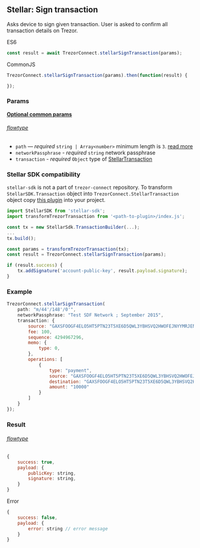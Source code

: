 
## Stellar: Sign transaction
Asks device to sign given transaction. User is asked to confirm all transaction
details on Trezor.

ES6
```javascript
const result = await TrezorConnect.stellarSignTransaction(params);
```

CommonJS
```javascript
TrezorConnect.stellarSignTransaction(params).then(function(result) {

});
```

### Params
[****Optional common params****](commonParams.md)
###### [flowtype](../../src/js/types/params.js#L149-L154)
* `path` — *required* `string | Array<number>` minimum length is `3`. [read more](path.md)
* `networkPassphrase` - *required* `string` network passphrase
* `transaction` - *required* `Object` type of [StellarTransaction](../../src/js/types/stellar.js#L129)

### Stellar SDK compatibility
`stellar-sdk` is not a part of `trezor-connect` repository.
To transform `StellarSDK.Transaction` object into `TrezorConnect.StellarTransaction` object copy [this plugin](../../src/js/plugins/stellar/plugin.js) into your project.
```javascript
import StellarSDK from 'stellar-sdk';
import transformTrezorTransaction from '<path-to-plugin>/index.js';

const tx = new StellarSdk.TransactionBuilder(...);
...
tx.build();

const params = transformTrezorTransaction(tx);
const result = TrezorConnect.stellarSignTransaction(params);

if (result.success) {
    tx.addSignature('account-public-key', result.payload.signature);
}
```

### Example
```javascript
TrezorConnect.stellarSignTransaction(
    path: "m/44'/148'/0'",
    networkPassphrase: "Test SDF Network ; September 2015",
    transaction: {
        source: "GAXSFOOGF4ELO5HT5PTN23T5XE6D5QWL3YBHSVQ2HWOFEJNYYMRJENBV",
        fee: 100,
        sequence: 4294967296,
        memo: {
            type: 0,
        },
        operations: [
            {
                type: "payment",
                source: "GAXSFOOGF4ELO5HT5PTN23T5XE6D5QWL3YBHSVQ2HWOFEJNYYMRJENBV",
                destination: "GAXSFOOGF4ELO5HT5PTN23T5XE6D5QWL3YBHSVQ2HWOFEJNYYMRJENBV",
                amount: "10000"
            }
        ]
    }
});
```

### Result
###### [flowtype](../../src/js/types/response.js#L129-L132)
```javascript
{
    success: true,
    payload: {
        publicKey: string,
        signature: string,
    }
}
```
Error
```javascript
{
    success: false,
    payload: {
        error: string // error message
    }
}
```
